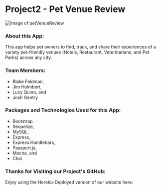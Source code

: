 # Project2 - Pet Venue Review

![Image of petVenueReview](./public/images/crystalCollector.png)

### About this App:

This app helps pet owners to find, track, and share their experiences of a variety  pet-friendly venues (Hotels, Restaurant, Veterinarians, and Pet Parks) across any city.

### Team Members:

* Blake Feldman,
* Jim Holmbert, 
* Lucy Quinn, and 
* Josh Gentry

### Packages and Technologies Used for this App:

* Bootstrap,
* Sequelize,
* MySQL,
* Express,
* Express.Handlebars,
* Passport.js,
* Mocha, and
* Chai

### Thanks for Visiting our Project's GitHub:

Enjoy using the Heroku-Deployed version of our website here: 